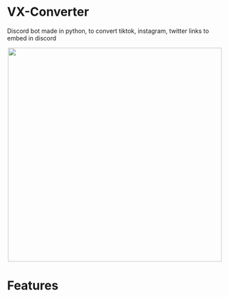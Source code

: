 # VX-Converter
Discord bot made in python, to convert tiktok, instagram, twitter links to embed in discord


<p align="center">
<img src="https://github.com/mtzamanpk/VX-Converter/assets/98908904/bb8d4b00-201a-4f61-b3e8-0579d3840cc5" width="500" height="500">
</p>


# Features
